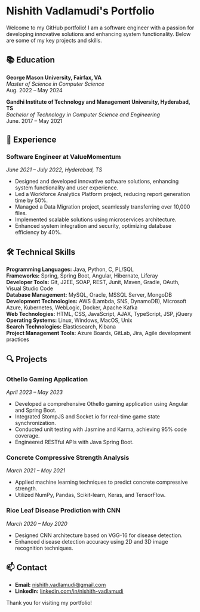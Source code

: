 # Nishith Vadlamudi's Portfolio

Welcome to my GitHub portfolio! I am a software engineer with a passion for developing innovative solutions and enhancing system functionality. Below are some of my key projects and skills.

## 📚 Education
**George Mason University, Fairfax, VA**  
*Master of Science in Computer Science*  
Aug. 2022 – May 2024

**Gandhi Institute of Technology and Management University, Hyderabad, TS**  
*Bachelor of Technology in Computer Science and Engineering*  
June. 2017 – May 2021

## 💼 Experience
### Software Engineer at ValueMomentum
*June 2021 – July 2022, Hyderabad, TS*

- Designed and developed innovative software solutions, enhancing system functionality and user experience.
- Led a Workforce Analytics Platform project, reducing report generation time by 50%.
- Managed a Data Migration project, seamlessly transferring over 10,000 files.
- Implemented scalable solutions using microservices architecture.
- Enhanced system integration and security, optimizing database efficiency by 40%.

## 🛠️ Technical Skills
**Programming Languages:** Java, Python, C, PL/SQL  
**Frameworks:** Spring, Spring Boot, Angular, Hibernate, Liferay  
**Developer Tools:** Git, J2EE, SOAP, REST, Junit, Maven, Gradle, OAuth, Visual Studio Code  
**Database Management:** MySQL, Oracle, MSSQL Server, MongoDB  
**Development Technologies:** AWS (Lambda, SNS, DynamoDB), Microsoft Azure, Kubernetes, WebLogic, Docker, Apache Kafka  
**Web Technologies:** HTML, CSS, JavaScript, AJAX, TypeScript, JSP, jQuery  
**Operating Systems:** Linux, Windows, MacOS, Unix  
**Search Technologies:** Elasticsearch, Kibana  
**Project Management Tools:** Azure Boards, GitLab, Jira, Agile development practices

## 🔍 Projects

### Othello Gaming Application
*April 2023 – May 2023*

- Developed a comprehensive Othello gaming application using Angular and Spring Boot.
- Integrated StompJS and Socket.io for real-time game state synchronization.
- Conducted unit testing with Jasmine and Karma, achieving 95% code coverage.
- Engineered RESTful APIs with Java Spring Boot.

### Concrete Compressive Strength Analysis
*March 2021 – May 2021*

- Applied machine learning techniques to predict concrete compressive strength.
- Utilized NumPy, Pandas, Scikit-learn, Keras, and TensorFlow.

### Rice Leaf Disease Prediction with CNN
*March 2020 – May 2020*

- Designed CNN architecture based on VGG-16 for disease detection.
- Enhanced disease detection accuracy using 2D and 3D image recognition techniques.

## 📫 Contact
- **Email:** nishith.vadlamudi@gmail.com
- **LinkedIn:** [linkedin.com/in/nishith-vadlamudi](https://linkedin.com/in/nishith-vadlamudi)

Thank you for visiting my portfolio!
